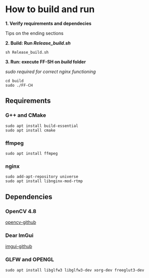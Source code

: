 # How to build and run

**1. Verify requirements and dependecies**

Tips on the ending sections

**2. Build: Run *Release_build.sh***

```console
sh Release_build.sh
```

**3. Run: execute FF-SH on *build* folder**

*sudo required for correct nginx functioning*

```console
cd build
sudo ./FF-CH
```

## Requirements

### G++ and CMake
```console
sudo apt install build-essential
sudo apt install cmake
```

### ffmpeg
```console
sudo apt install ffmpeg
```

### nginx
```console
sudo add-apt-repository universe
sudo apt install libnginx-mod-rtmp
```
## Dependencies

### OpenCV 4.8

[opencv-github](https://github.com/opencv/opencv)

### Dear ImGui

[imgui-github](https://github.com/ocornut/imgui)

### GLFW and OPENGL
```console
sudo apt install libglfw3 libglfw3-dev xorg-dev freeglut3-dev
```
